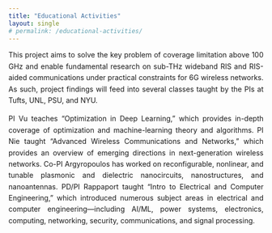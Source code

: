 ```yaml
---
title: "Educational Activities"
layout: single
# permalink: /educational-activities/
---
```


<style>
  .edu-activity { 
    text-align: justify; 
    text-justify: inter-word; 
    line-height: 1.6;
    margin-bottom: 2rem;
  }
</style>

<div class="edu-activity">
This project aims to solve the key problem of coverage limitation above 100 GHz and enable fundamental research on sub-THz wideband RIS and RIS-aided communications under practical constraints for 6G wireless networks. As such, project findings will feed into several classes taught by the PIs at Tufts, UNL, PSU, and NYU.

PI Vu teaches “Optimization in Deep Learning,” which provides in-depth coverage of optimization and machine-learning theory and algorithms. PI Nie taught “Advanced Wireless Communications and Networks,” which provides an overview of emerging directions in next-generation wireless networks. Co-PI Argyropoulos has worked on reconfigurable, nonlinear, and tunable plasmonic and dielectric nanocircuits, nanostructures, and nanoantennas. PD/PI Rappaport taught “Intro to Electrical and Computer Engineering,” which introduced numerous subject areas in electrical and computer engineering—including AI/ML, power systems, electronics, computing, networking, security, communications, and signal processing.
</div>
